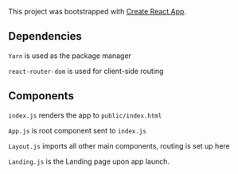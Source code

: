 This project was bootstrapped with [Create React App](https://github.com/facebookincubator/create-react-app).

## Dependencies

`Yarn` is used as the package manager

`react-router-dom` is used for client-side routing

## Components

`index.js` renders the app to `public/index.html`

`App.js` is root component sent to `index.js`

`Layout.js` imports all other main components, routing is set up here

`Landing.js` is the Landing page upon app launch.
